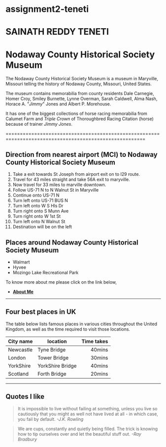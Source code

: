 # assignment2-teneti

# SAINATH REDDY TENETI

# Nodaway County Historical Society Museum

<p>The Nodaway County Historical Society Museum is a museum in Maryville, Missouri telling the history of Nodaway County, Missouri, United States.

The museum contains memorabilia from county residents Dale Carnegie, Homer Croy, Smiley Burnette, Lynne Overman, Sarah Caldwell, Alma Nash, Horace A. "*Jimmy*" Jones and Albert P. Morehouse.

It has one of the biggest collections of horse racing memorabilia from Calumet Farm and *Triple Crown* of Thoroughbred Racing Citation (horse) because of trainer *Jimmy Jones*.</p>

=======================================================================================================

## Direction from nearest airport (MCI) to Nodaway County Historical Society Museum

1. Take a exit towards St Joseph from airport exit on to I29 route.
2. Travel for 43 miles straight and take 56A exit to maryville.
3. Now travel for 33 miles to marville downtown.
4. Follow US-71 N to N Walnut St in Maryville
5. Continue onto US-71 N
6. Turn left onto US-71 BUS N
7. Turn left onto W S Hls Dr
8. Turn right onto S Munn Ave
9. Turn right onto W 1st St
10. Turn left onto N Walnut St
11. Destination will be on the left


## Places around Nodaway County Historical Society Museum

* Walmart
* Hyvee
* Mozingo Lake Recreational Park

To know more about me please click on the link below,
* **[About Me](AboutMe.md)**

--------------------------------------------------------------------------------------------------------

## Four best places in UK

The table below lists famous places in various cities throughout the United Kingdom, as well as the time required to visit those locations.

| City name | location | Time takes |
| --- | --- | ---: |
| Newcastle | Tyne Bridge | 40mins |
| London | Tower Bridge | 30mins |
| YorkShire | YorkShire Bridge | 40mins |
| Scotland | Forth Bridge | 20mins |

---

## Quotes I like

> It is impossible to live without failing at something, unless you live so cautiously that you might as well not have lived at all - in which case, you fail by default. 
  *-J.K. Rowling*

> We are cups, constantly and quietly being filled. The trick is knowing how to tip ourselves over and let the beautiful stuff out. 
  *-Ray Bradbury*





  
